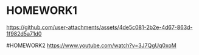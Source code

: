 # HOMEWORK1

https://github.com/user-attachments/assets/4de5c081-2b2e-4d67-863d-1f982d5a71d0

#HOMEWORK2
https://www.youtube.com/watch?v=3J7QgUq0xoM

